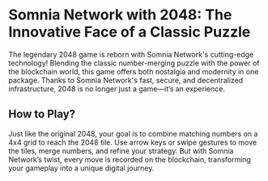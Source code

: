 # Somnia Network with 2048: The Innovative Face of a Classic Puzzle

The legendary 2048 game is reborn with Somnia Network's cutting-edge technology! Blending the classic number-merging puzzle with the power of the blockchain world, this game offers both nostalgia and modernity in one package. Thanks to Somnia Network's fast, secure, and decentralized infrastructure, 2048 is no longer just a game—it’s an experience.

## How to Play?

Just like the original 2048, your goal is to combine matching numbers on a 4x4 grid to reach the 2048 tile. Use arrow keys or swipe gestures to move the tiles, merge numbers, and refine your strategy. But with Somnia Network’s twist, every move is recorded on the blockchain, transforming your gameplay into a unique digital journey.
